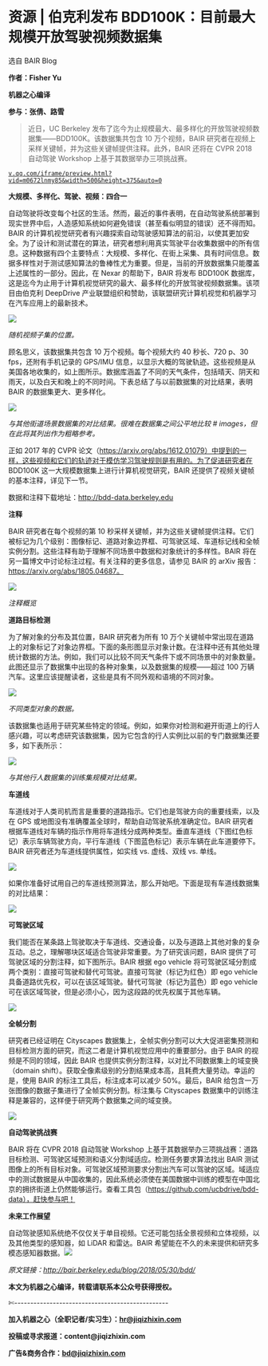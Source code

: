 # 资源 | 伯克利发布 BDD100K：目前最大规模开放驾驶视频数据集

选自 BAIR Blog

**作者：Fisher Yu**

**机器之心编译**

**参与：张倩、路雪**

> 近日，UC Berkeley 发布了迄今为止规模最大、最多样化的开放驾驶视频数据集——BDD100K。该数据集共包含 10 万个视频，BAIR 研究者在视频上采样关键帧，并为这些关键帧提供注释。此外，BAIR 还将在 CVPR 2018 自动驾驶 Workshop 上基于其数据举办三项挑战赛。

[`v.qq.com/iframe/preview.html?vid=m0672lnmy85&width=500&height=375&auto=0`](https://v.qq.com/iframe/preview.html?vid=m0672lnmy85&width=500&height=375&auto=0)

**大规模、多样化、驾驶、视频：四合一**

自动驾驶将改变每个社区的生活。然而，最近的事件表明，在自动驾驶系统部署到现实世界中后，人造感知系统如何避免错误（甚至看似明显的错误）还不得而知。BAIR 的计算机视觉研究者有兴趣探索自动驾驶感知算法的前沿，以使其更加安全。为了设计和测试潜在的算法，研究者想利用真实驾驶平台收集数据中的所有信息。这种数据有四个主要特点：大规模、多样化、在街上采集、具有时间信息。数据多样性对于测试感知算法的鲁棒性尤为重要。但是，当前的开放数据集只能覆盖上述属性的一部分。因此，在 Nexar 的帮助下，BAIR 将发布 BDD100K 数据库，这是迄今为止用于计算机视觉研究的最大、最多样化的开放驾驶视频数据集。该项目由伯克利 DeepDrive 产业联盟组织和赞助，该联盟研究计算机视觉和机器学习在汽车应用上的最新技术。

![](img/c28f008266adffcc6cb481869a3cea3a-fs8.png)

*随机视频子集的位置。*

顾名思义，该数据集共包含 10 万个视频。每个视频大约 40 秒长、720 p、30 fps，还附有手机记录的 GPS/IMU 信息，以显示大概的驾驶轨迹。这些视频是从美国各地收集的，如上图所示。数据库涵盖了不同的天气条件，包括晴天、阴天和雨天，以及白天和晚上的不同时间。下表总结了与以前数据集的对比结果，表明 BAIR 的数据集更大、更多样化。

![](img/d7e168cbbc8673220014c97fb6cdb431-fs8.png)

*与其他街道场景数据集的对比结果。很难在数据集之间公平地比较 # images，但在此将其列出作为粗略参考。*

正如 2017 年的 CVPR 论文（https://arxiv.org/abs/1612.01079）中提到的一样，这些视频和它们的轨迹对于模仿学习驾驶规则是有用的。为了促进研究者在 BDD100K 这一大规模数据集上进行计算机视觉研究，BAIR 还提供了视频关键帧的基本注释，详见下一节。

数据和注释下载地址：http://bdd-data.berkeley.edu

**注释**

BAIR 研究者在每个视频的第 10 秒采样关键帧，并为这些关键帧提供注释。它们被标记为几个级别：图像标记、道路对象边界框、可驾驶区域、车道标记线和全帧实例分割。这些注释有助于理解不同场景中数据和对象统计的多样性。BAIR 将在另一篇博文中讨论标注过程。有关注释的更多信息，请参见 BAIR 的 arXiv 报告：https://arxiv.org/abs/1805.04687。

![](img/1d9b385fe7a544f5b1b83f441e5556cc-fs8.png)

*注释概览*

**道路目标检测**

为了解对象的分布及其位置，BAIR 研究者为所有 10 万个关键帧中常出现在道路上的对象标记了对象边界框。下面的条形图显示对象计数。在注释中还有其他处理统计数据的方法。例如，我们可以比较不同天气条件下或不同场景中的对象数量。此图还显示了数据集中出现的各种对象集，以及数据集的规模——超过 100 万辆汽车。这里应该提醒读者，这些是具有不同外观和语境的不同对象。

![](img/6e9b0849316d121ba4ecc92393d7cf84-fs8.png)

*不同类型对象的数据。*

该数据集也适用于研究某些特定的领域。例如，如果你对检测和避开街道上的行人感兴趣，可以考虑研究该数据集，因为它包含的行人实例比以前的专门数据集还要多，如下表所示：

![](img/b5a5b0ffa5e7c567fa3790dcca3a7cd7-fs8.png)

*与其他行人数据集的训练集规模对比结果。*

**车道线**

车道线对于人类司机而言是重要的道路指示。它们也是驾驶方向的重要线索，以及在 GPS 或地图没有准确覆盖全球时，帮助自动驾驶系统准确定位。BAIR 研究者根据车道线对车辆的指示作用将车道线分成两种类型。垂直车道线（下图红色标记）表示车辆驾驶方向，平行车道线（下图蓝色标记）表示车辆在此车道要停下。BAIR 研究者还为车道线提供属性，如实线 vs. 虚线、双线 vs. 单线。

![](img/ec994ac80492b6ef9ae539d629ed3b13-fs8.png)

如果你准备好试用自己的车道线预测算法，那么开始吧。下面是现有车道线数据集的对比结果：

![](img/55050f0c093e8b3c15e324d5e06d1536-fs8.png)

**可驾驶区域**

我们能否在某条路上驾驶取决于车道线、交通设备，以及与道路上其他对象的复杂互动。总之，理解哪块区域适合驾驶非常重要。为了研究该问题，BAIR 提供了可驾驶区域的分割注释，如下图所示。BAIR 根据 ego vehicle 将可驾驶区域分割成两个类别：直接可驾驶和替代可驾驶。直接可驾驶（标记为红色）即 ego vehicle 具备道路优先权，可以在该区域驾驶。替代可驾驶（标记为蓝色）即 ego vehicle 可在该区域驾驶，但是必须小心，因为这段路的优先权属于其他车辆。

![](img/ab4b80002e94ee268683829956daa1af-fs8.png)

**全帧分割**

研究者已经证明在 Cityscapes 数据集上，全帧实例分割可以大大促进密集预测和目标检测方面的研究，而这二者是计算机视觉应用中的重要部分。由于 BAIR 的视频是不同的领域，因此 BAIR 也提供实例分割注释，以对比不同数据集上的域变换（domain shift）。获取全像素级别的分割结果成本高，且耗费大量劳动。幸运的是，使用 BAIR 的标注工具后，标注成本可以减少 50%。最后，BAIR 给包含一万张图像的数据子集进行了全帧实例分割。标注集与 Cityscapes 数据集中的训练注释是兼容的，这样便于研究两个数据集之间的域变换。

![](img/162e710c0084d15ee493cc207b49c245-fs8.png)

**自动驾驶挑战赛**

BAIR 将在 CVPR 2018 自动驾驶 Workshop 上基于其数据举办三项挑战赛：道路目标检测、可驾驶区域预测和语义分割域适应。检测任务要求算法找出 BAIR 测试图像上的所有目标对象。可驾驶区域预测要求分割出汽车可以驾驶的区域。域适应中的测试数据是从中国收集的，因此系统必须使在美国数据中训练的模型在中国北京的拥挤街道上仍然能够运行。查看工具包（https://github.com/ucbdrive/bdd-data），赶快参与吧！

**未来工作展望**

自动驾驶感知系统绝不仅仅关于单目视频。它还可能包括全景视频和立体视频，以及其他类型的感知器，如 LiDAR 和雷达。BAIR 希望能在不久的未来提供和研究多模态感知器数据。![](img/2d1c94eb4a4ba15f356c96c72092e02b-fs8.png)

*原文链接：http://bair.berkeley.edu/blog/2018/05/30/bdd/*

****本文为机器之心编译，**转载请联系本公众号获得授权****。**

✄------------------------------------------------

**加入机器之心（全职记者/实习生）：hr@jiqizhixin.com**

**投稿或寻求报道：**content**@jiqizhixin.com**

**广告&商务合作：bd@jiqizhixin.com**